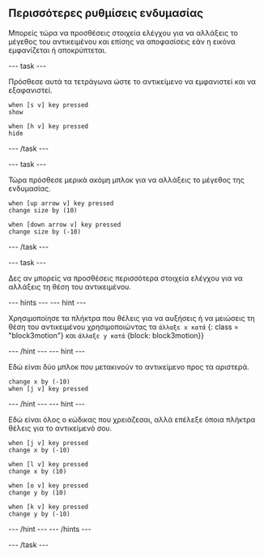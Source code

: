 ## Περισσότερες ρυθμίσεις ενδυμασίας

Μπορείς τώρα να προσθέσεις στοιχεία ελέγχου για να αλλάξεις το μέγεθος του αντικειμένου και επίσης να αποφασίσεις εάν η εικόνα εμφανίζεται ή αποκρύπτεται.

--- task ---

Πρόσθεσε αυτά τα τετράγωνα ώστε το αντικείμενο να εμφανιστεί και να εξαφανιστεί.

```blocks3
when [s v] key pressed
show

when [h v] key pressed
hide
```

--- /task ---

--- task ---

Τώρα πρόσθεσε μερικά ακόμη μπλοκ για να αλλάξεις το μέγεθος της ενδυμασίας.

```blocks3
when [up arrow v] key pressed
change size by (10)

when [down arrow v] key pressed
change size by (-10)
```

--- /task ---

--- task ---

Δες αν μπορείς να προσθέσεις περισσότερα στοιχεία ελέγχου για να αλλάξεις τη θέση του αντικειμένου.

--- hints --- --- hint ---

Χρησιμοποίησε τα πλήκτρα που θέλεις για να αυξήσεις ή να μειώσεις τη θέση του αντικειμένου χρησιμοποιώντας τα `άλλαξε x κατά` {: class = "block3motion"} και `άλλαξε y κατά` {block: block3motion}}

--- /hint --- --- hint ---

Εδώ είναι δύο μπλοκ που μετακινούν το αντικείμενο προς τα αριστερά.

```blocks3
change x by (-10)
when [j v] key pressed
```

--- /hint --- --- hint ---

Εδώ είναι όλος ο κώδικας που χρειάζεσαι, αλλά επέλεξε όποια πλήκτρα θέλεις για το αντικείμενό σου.

```blocks3
when [j v] key pressed
change x by (-10)

when [l v] key pressed
change x by (10)

when [o v] key pressed
change y by (10)

when [k v] key pressed
change y by (-10)
```

--- /hint --- --- /hints ---



--- /task ---


